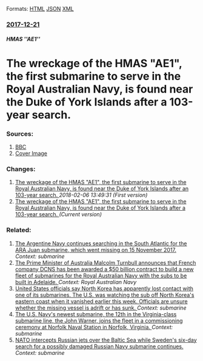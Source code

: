 
Formats: [HTML](/news/2017/12/21/the-wreckage-of-the-hmas-ae1-the-first-submarine-to-serve-in-the-royal-australian-navy-is-found-near-the-duke-of-york-islands-after-a-10.html)  [JSON](/news/2017/12/21/the-wreckage-of-the-hmas-ae1-the-first-submarine-to-serve-in-the-royal-australian-navy-is-found-near-the-duke-of-york-islands-after-a-10.json)  [XML](/news/2017/12/21/the-wreckage-of-the-hmas-ae1-the-first-submarine-to-serve-in-the-royal-australian-navy-is-found-near-the-duke-of-york-islands-after-a-10.xml)  

### [2017-12-21](/news/2017/12/21/index.md)

##### HMAS ''AE1''
# The wreckage of the HMAS "AE1", the first submarine to serve in the Royal Australian Navy, is found near the Duke of York Islands after a 103-year search. 




### Sources:

1. [BBC](http://www.bbc.co.uk/news/world-australia-42435428)
1. [Cover Image](https://ichef.bbci.co.uk/news/1024/cpsprodpb/83EA/production/_99307733_findae1_11-1.jpg)

### Changes:

1. [The wreckage of the HMAS "AE1", the first submarine to serve in the Royal Australian Navy, is found near the Duke of York Islands after an 103-year search. ](/news/2017/12/21/the-wreckage-of-the-hmas-ae1-the-first-submarine-to-serve-in-the-royal-australian-navy-is-found-near-the-duke-of-york-islands-after-an-1.md) _2018-02-06 13:49:31 (First version)_
1. [The wreckage of the HMAS "AE1", the first submarine to serve in the Royal Australian Navy, is found near the Duke of York Islands after a 103-year search. ](/news/2017/12/21/the-wreckage-of-the-hmas-ae1-the-first-submarine-to-serve-in-the-royal-australian-navy-is-found-near-the-duke-of-york-islands-after-a-10.md) _(Current version)_

### Related:

1. [The Argentine Navy continues searching in the South Atlantic for the ARA Juan submarine, which went missing on 15 November 2017. ](/news/2017/11/18/the-argentine-navy-continues-searching-in-the-south-atlantic-for-the-ara-juan-submarine-which-went-missing-on-15-november-2017.md) _Context: submarine_
2. [The Prime Minister of Australia Malcolm Turnbull announces that French company DCNS has been awarded a $50 billion contract to build a new fleet of submarines for the Royal Australian Navy with the subs to be built in Adelaide. ](/news/2016/04/26/the-prime-minister-of-australia-malcolm-turnbull-announces-that-french-company-dcns-has-been-awarded-a-50-billion-contract-to-build-a-new-f.md) _Context: Royal Australian Navy_
3. [United States officials say North Korea has apparently lost contact with one of its submarines. The U.S. was watching the sub off North Korea's eastern coast when it vanished earlier this week. Officials are unsure whether the missing vessel is adrift or has sunk. ](/news/2016/03/13/united-states-officials-say-north-korea-has-apparently-lost-contact-with-one-of-its-submarines-the-u-s-was-watching-the-sub-off-north-kore.md) _Context: submarine_
4. [The U.S. Navy's newest submarine, the 12th in the Virginia-class submarine line, the John Warner, joins the fleet in a commissioning ceremony at Norfolk Naval Station in Norfolk, Virginia. ](/news/2015/08/4/the-u-s-navy-s-newest-submarine-the-12th-in-the-virginia-class-submarine-line-the-john-warner-joins-the-fleet-in-a-commissioning-ceremon.md) _Context: submarine_
5. [NATO intercepts Russian jets over the Baltic Sea while Sweden's six-day search for a possibly damaged Russian Navy submarine continues. ](/news/2014/10/22/nato-intercepts-russian-jets-over-the-baltic-sea-while-sweden-s-six-day-search-for-a-possibly-damaged-russian-navy-submarine-continues.md) _Context: submarine_
